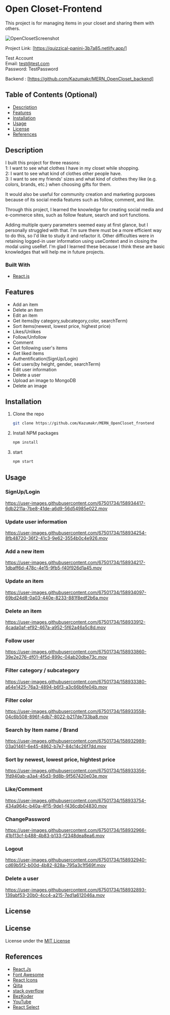 # Open Closet-Frontend

This project is for managing items in your closet and sharing them with others.

![OpenClosetScreenshot](https://user-images.githubusercontent.com/67501734/158911606-16f954a2-cffa-4e6a-96be-d9cc9b0b7b2a.png)

Project Link: [https://quizzical-panini-3b7a85.netlify.app/]

Test Account  
Email: test@test.com  
Password: TestPassword

Backend : [https://github.com/Kazumakr/MERN_OpenCloset_backend]

## Table of Contents (Optional)

- [Description](#description)
- [Features](#features)
- [Installation](#installation)
- [Usage](#usage)
- [License](#license)
- [References](#references)

## Description

I built this project for three reasons:  
1: I want to see what clothes I have in my closet while shopping.  
2: I want to see what kind of clothes other people have.  
3: I want to see my friends' sizes and what kind of clothes they like (e.g. colors, brands, etc.) when choosing gifts for them.

It would also be useful for community creation and marketing purposes because of its social media features such as follow, comment, and like.

Through this project, I learned the knowledge for creating social media and e-commerce sites, such as follow feature, search and sort functions.

Adding multiple query parameters seemed easy at first glance, but I personally struggled with that. I'm sure there must be a more efficient way to do this, so I'd like to study it and refactor it.
Other difficulties were in retaining logged-in user information using useContext and in closing the modal using useRef.
I'm glad I learned these because I think these are basic knowledges that will help me in future projects.

### Built With

- [React.js](https://reactjs.org/)

## Features

- Add an item
- Delete an item
- Edit an item
- Get items(by category,subcategory,color, searchTerm)
- Sort items(newest, lowest price, highest price)
- Likes/Unlikes
- Follow/Unfollow
- Comment
- Get following user's items
- Get liked items
- Authentification(SignUp/Login)
- Get users(by height, gender, searchTerm)
- Edit user information
- Delete a user
- Upload an image to MongoDB
- Delete an image

## Installation

1. Clone the repo
   ```sh
   git clone https://github.com/Kazumakr/MERN_OpenCloset_frontend
   ```
2. Install NPM packages
   ```sh
   npm install
   ```
3. start
   ```sh
   npm start
   ```

## Usage

### SignUp/Login

https://user-images.githubusercontent.com/67501734/158934417-6db2211a-7be8-41de-a6d9-56d54985e022.mov

### Update user information

https://user-images.githubusercontent.com/67501734/158934254-8fb48720-36f2-41c3-9e62-3554b0c4e926.mov

### Add a new item

https://user-images.githubusercontent.com/67501734/158934217-1dbaff6d-478c-4e15-9fb5-f40f926d1a45.mov

### Update an item

https://user-images.githubusercontent.com/67501734/158934097-69bd24d8-0a03-440e-8233-881f8edf2b6a.mov

### Delete an item

https://user-images.githubusercontent.com/67501734/158933912-4cada0af-ef92-467a-a952-5f62a46a5c8d.mov

### Follow user

https://user-images.githubusercontent.com/67501734/158933860-39e2e276-df01-4f5d-899c-04ab20dbe73c.mov

### Filter category / subcategory

https://user-images.githubusercontent.com/67501734/158933380-a64e1425-76a3-4894-b6f3-a3c66b6fe04b.mov

### Filter color

https://user-images.githubusercontent.com/67501734/158933558-04c6b508-896f-4db7-8022-b217de733ba8.mov

### Search by Item name / Brand

https://user-images.githubusercontent.com/67501734/158932989-03a01461-6e45-4862-b7e7-84c14c26f7dd.mov

### Sort by newest, lowest price, hightest price

https://user-images.githubusercontent.com/67501734/158933356-1fd940ab-a3a4-45d3-9d8b-9f567420e03e.mov

### Like/Comment

https://user-images.githubusercontent.com/67501734/158933754-434a964c-b40a-4f15-9de1-f436cdb04830.mov

### ChangePassword

https://user-images.githubusercontent.com/67501734/158932966-41b113cf-b488-4b83-b133-f2348dea8ea6.mov

### Logout

https://user-images.githubusercontent.com/67501734/158932940-cd69b5f2-b00d-4b82-828a-795a3c1f569f.mov

### Delete a user

https://user-images.githubusercontent.com/67501734/158932893-139abf53-20b0-4cc4-a215-7ed1a612046a.mov

## License


## License

License under the [MIT License](LICENSE)

## References

- [React.Js](https://reactjs.org/)
- [Font Awesome](https://fontawesome.com)
- [React Icons](https://react-icons.github.io/react-icons/search)
- [Qiita](https://qiita.com)
- [stack overflow](https://stackoverflow.com)
- [BezKoder](https://www.bezkoder.com)
- [YouTube](https://www.youtube.com)
- [React Select](https://react-select.com)
